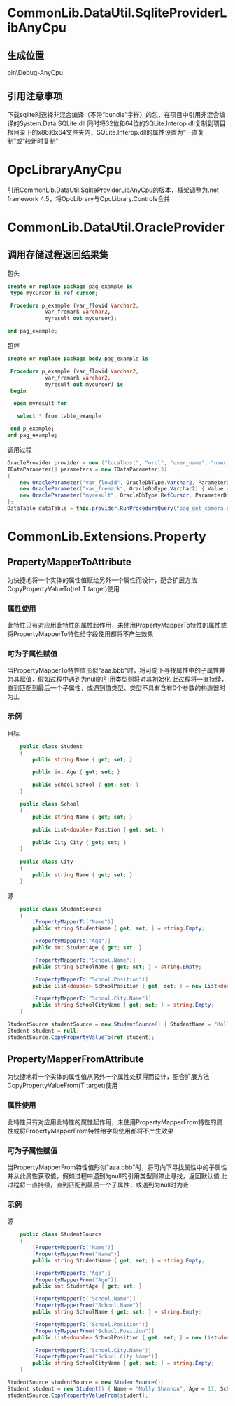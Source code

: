 # CommonLib.DataUtil.SqliteProviderLibAnyCpu
## 生成位置
bin\Debug-AnyCpu
## 引用注意事项
下载sqlite时选择非混合编译（不带“bundle”字样）的包，在项目中引用非混合编译的System.Data.SQLite.dll
同时将32位和64位的SQLite.Interop.dll复制到项目根目录下的x86和x64文件夹内，SQLite.Interop.dll的属性设置为“一直复制”或“较新时复制”

# OpcLibraryAnyCpu
引用CommonLib.DataUtil.SqliteProviderLibAnyCpu的版本，框架调整为.net framework 4.5，将OpcLibrary与OpcLibrary.Controls合并

# CommonLib.DataUtil.OracleProvider
## 调用存储过程返回结果集
包头
```sql
create or replace package pag_example is
 type mycursor is ref cursor;

 Procedure p_example (var_flowid Varchar2,
            var_fremark Varchar2,
            myresult out mycursor);

end pag_example;
```
包体
```sql
create or replace package body pag_example is

 Procedure p_example (var_flowid Varchar2,
            var_fremark Varchar2,
            myresult out mycursor) is
 begin

  open myresult for

   select * from table_example

 end p_example;
end pag_example;
```
调用过程
```cs
OracleProvider provider = new ("localhost", "orcl", "user_name", "user_pass");
IDataParameter[] parameters = new IDataParameter[3]
{
    new OracleParameter("var_flowid", OracleDbType.Varchar2, ParameterDirection.Input) { Value = "1" },
    new OracleParameter("var_fremark", OracleDbType.Varchar2) { Value = "Q" },
    new OracleParameter("myresult", OracleDbType.RefCursor, ParameterDirection.Output)
};
DataTable dataTable = this.provider.RunProcedureQuery("pag_get_camera.p_camera", parameters).Tables[0];
```

# CommonLib.Extensions.Property
## PropertyMapperToAttribute
为快捷地将一个实体的属性值赋给另外一个属性而设计，配合扩展方法CopyPropertyValueTo<T>(ref T target)使用
### 属性使用
此特性只有对应用此特性的属性起作用，未使用PropertyMapperTo特性的属性或将PropertyMapperTo特性给字段使用都将不产生效果
### 可为子属性赋值
当PropertyMapperTo特性值形似"aaa.bbb"时，将可向下寻找属性中的子属性并为其赋值，假如过程中遇到为null的引用类型则将对其初始化
此过程将一直持续，直到匹配到最后一个子属性，或遇到值类型、类型不具有含有0个参数的构造器时为止
### 示例
目标
```cs
    public class Student
    {
        public string Name { get; set; }

        public int Age { get; set; }

        public School School { get; set; }
    }

    public class School
    {
        public string Name { get; set; }

        public List<double> Position { get; set; }

        public City City { get; set; }
    }
    
    public class City
    {
        public string Name { get; set; }
    }
```
源
```cs
    public class StudentSource
    {
        [PropertyMapperTo("Name")]
        public string StudentName { get; set; } = string.Empty;

        [PropertyMapperTo("Age")]
        public int StudentAge { get; set; }

        [PropertyMapperTo("School.Name")]
        public string SchoolName { get; set; } = string.Empty;

        [PropertyMapperTo("School.Position")]
        public List<double> SchoolPosition { get; set; } = new List<double>() { 0, 0 };

        [PropertyMapperTo("School.City.Name")]
        public string SchoolCityName { get; set; } = string.Empty;
    }
```
```cs
StudentSource studentSource = new StudentSource() { StudentName = "Molly Shannon", StudentAge = 17, SchoolName = "Grandville High School", SchoolPosition = new List<double>() { 119, 911 }, SchoolCityName = "Gotham" };
Student student = null;
studentSource.CopyPropertyValueTo(ref student);
```
## PropertyMapperFromAttribute
为快捷地将一个实体的属性值从另外一个属性处获得而设计，配合扩展方法CopyPropertyValueFrom<T>(T target)使用
### 属性使用
此特性只有对应用此特性的属性起作用，未使用PropertyMapperFrom特性的属性或将PropertyMapperFrom特性给字段使用都将不产生效果
### 可为子属性赋值
当PropertyMapperFrom特性值形似"aaa.bbb"时，将可向下寻找属性中的子属性并从此属性获取值，假如过程中遇到为null的引用类型则停止寻找，返回默认值
此过程将一直持续，直到匹配到最后一个子属性，或遇到为null时为止
### 示例
源
```cs
    public class StudentSource
    {
        [PropertyMapperTo("Name")]
        [PropertyMapperFrom("Name")]
        public string StudentName { get; set; } = string.Empty;

        [PropertyMapperTo("Age")]
        [PropertyMapperFrom("Age")]
        public int StudentAge { get; set; }

        [PropertyMapperTo("School.Name")]
        [PropertyMapperFrom("School.Name")]
        public string SchoolName { get; set; } = string.Empty;

        [PropertyMapperTo("School.Position")]
        [PropertyMapperFrom("School.Position")]
        public List<double> SchoolPosition { get; set; } = new List<double>() { 0, 0 };

        [PropertyMapperTo("School.City.Name")]
        [PropertyMapperFrom("School.City.Name")]
        public string SchoolCityName { get; set; } = string.Empty;
    }
```
```cs
StudentSource studentSource = new StudentSource();
Student student = new Student() { Name = "Molly Shannon", Age = 17, School = new School() { Name = "Grandville High School", Position = new List<double>() { 119, 911 }, City = new City() { Name = "Gotham" } } };
studentSource.CopyPropertyValueFrom(student);
```
